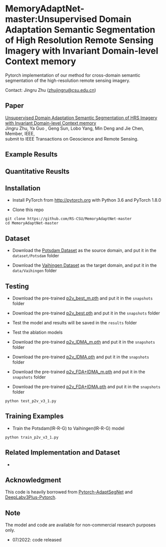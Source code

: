 # MemoryAdaptNet-master:Unsupervised Domain Adaptation Semantic Segmentation of High Resolution Remote Sensing Imagery with Invariant Domain-level Context memory

Pytorch implementation of our method for cross-domain semantic segmentation of the high-resolution remote sensing imagery. 

Contact: Jingru Zhu (zhujingru@csu.edu.cn)

## Paper
[Unsupervised Domain Adaptation Semantic Segmentation of HRS Imagery with Invariant Domain-level Context memory](https://ieeexplore.ieee.org/stamp/stamp.jsp?tp=&arnumber=9667523) <br />
Jingru Zhu, Ya Guo , Geng Sun, Lobo Yang,  Min Deng and Jie Chen, Member, IEEE, <br />
submit to IEEE Transactions on Geoscience and Remote Sensing.


## Example Results


## Quantitative Reuslts


## Installation
* Install PyTorch from http://pytorch.org with Python 3.6 and PyTorch 1.8.0

* Clone this repo
```
git clone https://github.com/RS-CSU/MemoryAdaptNet-master
cd MemoryAdaptNet-master
```
## Dataset
* Download the [Potsdam Dataset](https://www.isprs.org/education/benchmarks/UrbanSemLab/2d-sem-label-potsdam.aspx/) as the source domain, and put it in the `dataset/Potsdam` folder

* Download the [Vaihingen Dataset](https://www.isprs.org/education/benchmarks/UrbanSemLab/2d-sem-label-vaihingen.aspx/) as the target domain, and put it in the `data/Vaihingen` folder

## Testing
* Download the pre-trained [p2v_best_m.pth](https://pan.baidu.com/s/1ijuk4vzy8RIjNt2h55K5zA?pwd=nvjo) and put it in the `snapshots` folder
* Download the pre-trained [p2v_best.pth](https://pan.baidu.com/s/1ijuk4vzy8RIjNt2h55K5zA?pwd=nvjo) and put it in the `snapshots` folder

* Test the model and results will be saved in the `results` folder

* Test the ablation models
* Download the pre-trained [p2v_IDMA_m.pth](https://pan.baidu.com/s/1ijuk4vzy8RIjNt2h55K5zA?pwd=nvjo) and put it in the `snapshots` folder
* Download the pre-trained [p2v_IDMA.pth](https://pan.baidu.com/s/1ijuk4vzy8RIjNt2h55K5zA?pwd=nvjo) and put it in the `snapshots` folder
* Download the pre-trained [p2v_FDA+IDMA_m.pth](https://pan.baidu.com/s/1ijuk4vzy8RIjNt2h55K5zA?pwd=nvjo) and put it in the `snapshots` folder
* Download the pre-trained [p2v_FDA+IDMA.pth](https://pan.baidu.com/s/1ijuk4vzy8RIjNt2h55K5zA?pwd=nvjo) and put it in the `snapshots` folder
```
python test_p2v_v3_1.py
```

## Training Examples
* Train the Potsdam(IR-R-G) to Vaihingen(IR-R-G) model

```
python train_p2v_v3_1.py
```

## Related Implementation and Dataset
* 

## Acknowledgment
This code is heavily borrowed from [Pytorch-AdaptSegNet](https://github.com/wasidennis/AdaptSegNet) and [DeepLabv3Plus-Pytorch](https://github.com/VainF/DeepLabV3Plus-Pytorch).

## Note
The model and code are available for non-commercial research purposes only.

* 07/2022: code released




